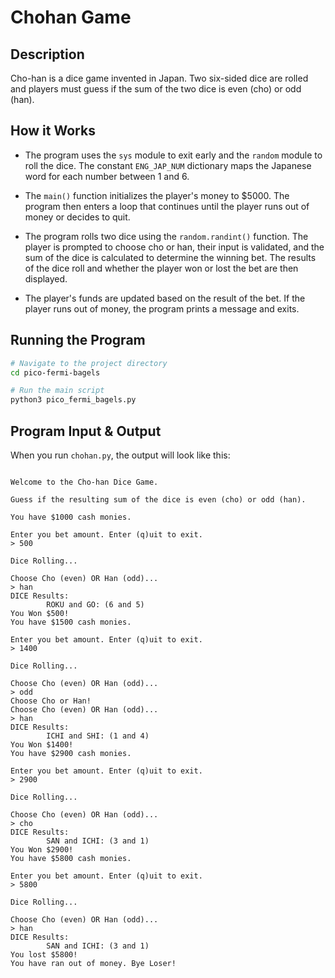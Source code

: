 # Chohan Game

## Description

Cho-han is a dice game invented in Japan. Two six-sided dice are rolled and players must guess if the sum of the two dice is even (cho) or odd (han).

## How it Works

- The program uses the `sys` module to exit early and the `random` module to roll the dice. The constant `ENG_JAP_NUM` dictionary maps the Japanese word for each number between 1 and 6.

- The `main()` function initializes the player's money to $5000. The program then enters a loop that continues until the player runs out of money or decides to quit.

- The program rolls two dice using the `random.randint()` function. The player is prompted to choose cho or han, their input is validated, and the sum of the dice is calculated to determine the winning bet. The results of the dice roll and whether the player won or lost the bet are then displayed.

- The player's funds are updated based on the result of the bet. If the player runs out of money, the program prints a message and exits.

## Running the Program

```bash
# Navigate to the project directory
cd pico-fermi-bagels

# Run the main script
python3 pico_fermi_bagels.py
```

## Program Input & Output

When you run `chohan.py`, the output will look like this:


```

Welcome to the Cho-han Dice Game.

Guess if the resulting sum of the dice is even (cho) or odd (han).
    
You have $1000 cash monies.

Enter you bet amount. Enter (q)uit to exit.
> 500

Dice Rolling...

Choose Cho (even) OR Han (odd)...
> han
DICE Results:
        ROKU and GO: (6 and 5)
You Won $500!
You have $1500 cash monies.

Enter you bet amount. Enter (q)uit to exit.
> 1400

Dice Rolling...

Choose Cho (even) OR Han (odd)...
> odd
Choose Cho or Han!
Choose Cho (even) OR Han (odd)...
> han
DICE Results:
        ICHI and SHI: (1 and 4)
You Won $1400!
You have $2900 cash monies.

Enter you bet amount. Enter (q)uit to exit.
> 2900

Dice Rolling...

Choose Cho (even) OR Han (odd)...
> cho
DICE Results:
        SAN and ICHI: (3 and 1)
You Won $2900!
You have $5800 cash monies.

Enter you bet amount. Enter (q)uit to exit.
> 5800

Dice Rolling...

Choose Cho (even) OR Han (odd)...
> han
DICE Results:
        SAN and ICHI: (3 and 1)
You lost $5800!
You have ran out of money. Bye Loser!
```